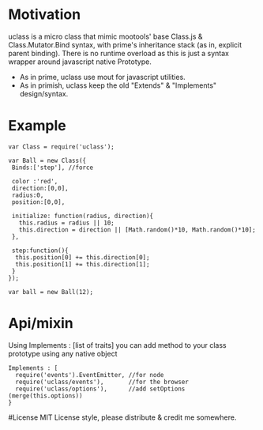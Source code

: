 # Motivation

uclass is a micro class that mimic mootools' base Class.js & Class.Mutator.Bind syntax, with prime's inheritance stack (as in, explicit parent binding). There is no runtime overload as this is just a syntax wrapper around javascript native Prototype.

* As in prime, uclass use mout for javascript utilities.
* As in primish, uclass keep the old "Extends" & "Implements" design/syntax.


# Example

```
var Class = require('uclass');

var Ball = new Class({
 Binds:['step'], //force 
  
 color :'red',
 direction:[0,0],
 radius:0,
 position:[0,0],
 
 initialize: function(radius, direction){
   this.radius = radius || 10;
   this.direction = direction || [Math.random()*10, Math.random()*10];
 },
 
 step:function(){
  this.position[0] += this.direction[0];
  this.position[1] += this.direction[1];
 }
});

var ball = new Ball(12);

```


# Api/mixin
Using Implements : [list of traits] you can add method to your class prototype using any native object
```
Implements : [
  require('events').EventEmitter, //for node
  require('uclass/events'),       //for the browser
  require('uclass/options'),      //add setOptions (merge(this.options))
}

```

#License
MIT License style, please distribute & credit me somewhere.
